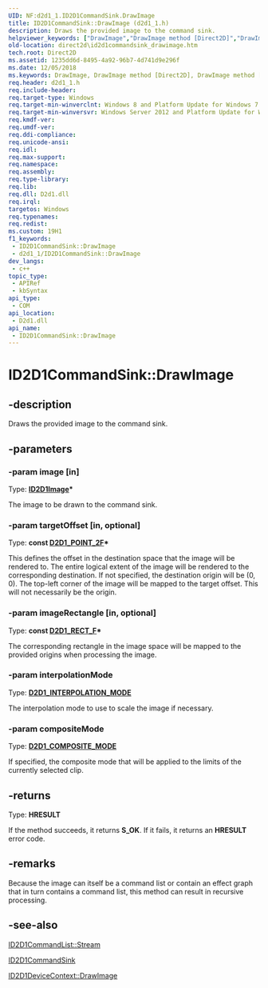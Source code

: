 ```yaml
---
UID: NF:d2d1_1.ID2D1CommandSink.DrawImage
title: ID2D1CommandSink::DrawImage (d2d1_1.h)
description: Draws the provided image to the command sink.
helpviewer_keywords: ["DrawImage","DrawImage method [Direct2D]","DrawImage method [Direct2D]","ID2D1CommandSink interface","ID2D1CommandSink interface [Direct2D]","DrawImage method","ID2D1CommandSink.DrawImage","ID2D1CommandSink::DrawImage","d2d1_1/ID2D1CommandSink::DrawImage","direct2d.id2d1commandsink_drawimage"]
old-location: direct2d\id2d1commandsink_drawimage.htm
tech.root: Direct2D
ms.assetid: 1235dd6d-8495-4a92-96b7-4d741d9e296f
ms.date: 12/05/2018
ms.keywords: DrawImage, DrawImage method [Direct2D], DrawImage method [Direct2D],ID2D1CommandSink interface, ID2D1CommandSink interface [Direct2D],DrawImage method, ID2D1CommandSink.DrawImage, ID2D1CommandSink::DrawImage, d2d1_1/ID2D1CommandSink::DrawImage, direct2d.id2d1commandsink_drawimage
req.header: d2d1_1.h
req.include-header: 
req.target-type: Windows
req.target-min-winverclnt: Windows 8 and Platform Update for Windows 7 [desktop apps \| UWP apps]
req.target-min-winversvr: Windows Server 2012 and Platform Update for Windows Server 2008 R2 [desktop apps \| UWP apps]
req.kmdf-ver: 
req.umdf-ver: 
req.ddi-compliance: 
req.unicode-ansi: 
req.idl: 
req.max-support: 
req.namespace: 
req.assembly: 
req.type-library: 
req.lib: 
req.dll: D2d1.dll
req.irql: 
targetos: Windows
req.typenames: 
req.redist: 
ms.custom: 19H1
f1_keywords:
 - ID2D1CommandSink::DrawImage
 - d2d1_1/ID2D1CommandSink::DrawImage
dev_langs:
 - c++
topic_type:
 - APIRef
 - kbSyntax
api_type:
 - COM
api_location:
 - D2d1.dll
api_name:
 - ID2D1CommandSink::DrawImage
---
```


# ID2D1CommandSink::DrawImage


## -description

Draws the provided image to the command sink.

## -parameters

### -param image [in]

Type: <b><a href="/windows/desktop/api/d2d1/nn-d2d1-id2d1image">ID2D1Image</a>*</b>

The image to be drawn to the command sink.

### -param targetOffset [in, optional]

Type: <b>const <a href="/windows/desktop/Direct2D/d2d1-point-2f">D2D1_POINT_2F</a>*</b>

This defines the offset in the destination space that the image will be rendered to. The entire logical extent of the image will be rendered to the corresponding destination. If not specified, the destination origin will be (0, 0). The top-left corner of the image will be mapped to the target offset. This will not necessarily be the origin.

### -param imageRectangle [in, optional]

Type: <b>const <a href="/windows/desktop/Direct2D/d2d1-rect-f">D2D1_RECT_F</a>*</b>

The corresponding rectangle in the image space will be mapped to the provided origins when processing the image.

### -param interpolationMode

Type: <b><a href="/windows/desktop/api/d2d1_1/ne-d2d1_1-d2d1_interpolation_mode">D2D1_INTERPOLATION_MODE</a></b>

The interpolation mode to use to  scale the image if necessary.

### -param compositeMode

Type: <b><a href="/windows/desktop/api/d2d1_1/ne-d2d1_1-d2d1_composite_mode">D2D1_COMPOSITE_MODE</a></b>

If specified, the composite mode that will be applied to the limits of the currently selected clip.

## -returns

Type: <b>HRESULT</b>

If the method succeeds, it returns <b>S_OK</b>. If it fails, it returns an <b>HRESULT</b> error code.

## -remarks

Because the image can itself be a command list or contain an effect graph that in turn contains a command list, this method can result in recursive processing.

## -see-also

<a href="/windows/desktop/api/d2d1_1/nf-d2d1_1-id2d1commandlist-stream">ID2D1CommandList::Stream</a>



<a href="/windows/desktop/api/d2d1_1/nn-d2d1_1-id2d1commandsink">ID2D1CommandSink</a>



<a href="/windows/desktop/api/d2d1_1/nf-d2d1_1-id2d1devicecontext-drawimage(id2d1effect_constd2d1_point_2f_constd2d1_rect_f_d2d1_interpolation_mode_d2d1_composite_mode)">ID2D1DeviceContext::DrawImage</a>

